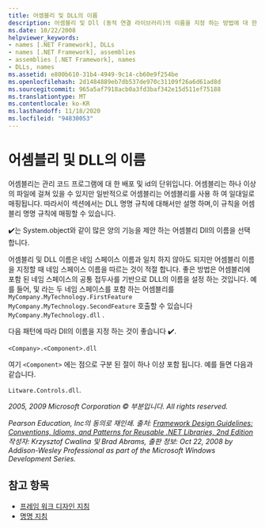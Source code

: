 ```yaml
---
title: 어셈블리 및 DLL의 이름
description: 어셈블리 및 Dll (동적 연결 라이브러리)의 이름을 지정 하는 방법에 대 한 지침을 알아봅니다. 어셈블리는 하나 이상의 파일에 걸쳐 있을 수 있지만 일반적으로 하나 이상의 파일에 매핑할 수 있습니다.
ms.date: 10/22/2008
helpviewer_keywords:
- names [.NET Framework], DLLs
- names [.NET Framework], assemblies
- assemblies [.NET Framework], names
- DLLs, names
ms.assetid: e800b610-31b4-4949-9c14-cb60e9f254be
ms.openlocfilehash: 2d1484889eb7db537de970c31109f26a6d61ad8d
ms.sourcegitcommit: 965a5af7918acb0a3fd3baf342e15d511ef75188
ms.translationtype: MT
ms.contentlocale: ko-KR
ms.lasthandoff: 11/18/2020
ms.locfileid: "94830053"
---
```

# <a name="names-of-assemblies-and-dlls"></a>어셈블리 및 DLL의 이름
어셈블리는 관리 코드 프로그램에 대 한 배포 및 id의 단위입니다. 어셈블리는 하나 이상의 파일에 걸쳐 있을 수 있지만 일반적으로 어셈블리는 어셈블리를 사용 하 여 일대일로 매핑됩니다. 따라서이 섹션에서는 DLL 명명 규칙에 대해서만 설명 하며,이 규칙을 어셈블리 명명 규칙에 매핑할 수 있습니다.

 ✔️는 System.object와 같이 많은 양의 기능을 제안 하는 어셈블리 Dll의 이름을 선택 합니다.

 어셈블리 및 DLL 이름은 네임 스페이스 이름과 일치 하지 않아도 되지만 어셈블리 이름을 지정할 때 네임 스페이스 이름을 따르는 것이 적절 합니다. 좋은 방법은 어셈블리에 포함 된 네임 스페이스의 공통 접두사를 기반으로 DLL의 이름을 설정 하는 것입니다. 예를 들어, 및 라는 두 네임 스페이스를 포함 하는 어셈블리를 `MyCompany.MyTechnology.FirstFeature` `MyCompany.MyTechnology.SecondFeature` 호출할 수 있습니다 `MyCompany.MyTechnology.dll` .

 다음 패턴에 따라 Dll의 이름을 지정 하는 것이 좋습니다 ✔️.

 `<Company>.<Component>.dll`

 여기 `<Component>` 에는 점으로 구분 된 절이 하나 이상 포함 됩니다. 예를 들면 다음과 같습니다.

 `Litware.Controls.dll`.

 *2005, 2009 Microsoft Corporation © 부분입니다. All rights reserved.*

 *Pearson Education, Inc의 동의로 재인쇄. 출처: [Framework Design Guidelines: Conventions, Idioms, and Patterns for Reusable .NET Libraries, 2nd Edition](https://www.informit.com/store/framework-design-guidelines-conventions-idioms-and-9780321545619) 작성자: Krzysztof Cwalina 및 Brad Abrams, 출판 정보: Oct 22, 2008 by Addison-Wesley Professional as part of the Microsoft Windows Development Series.*

## <a name="see-also"></a>참고 항목

- [프레임 워크 디자인 지침](index.md)
- [명명 지침](naming-guidelines.md)
